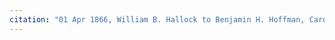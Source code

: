```yaml
---
citation: "01 Apr 1866, William B. Hallock to Benjamin H. Hoffman, Caroline Deeds Book 1, p349, Tompkins County Clerk, Ithaca NY."
---
```




